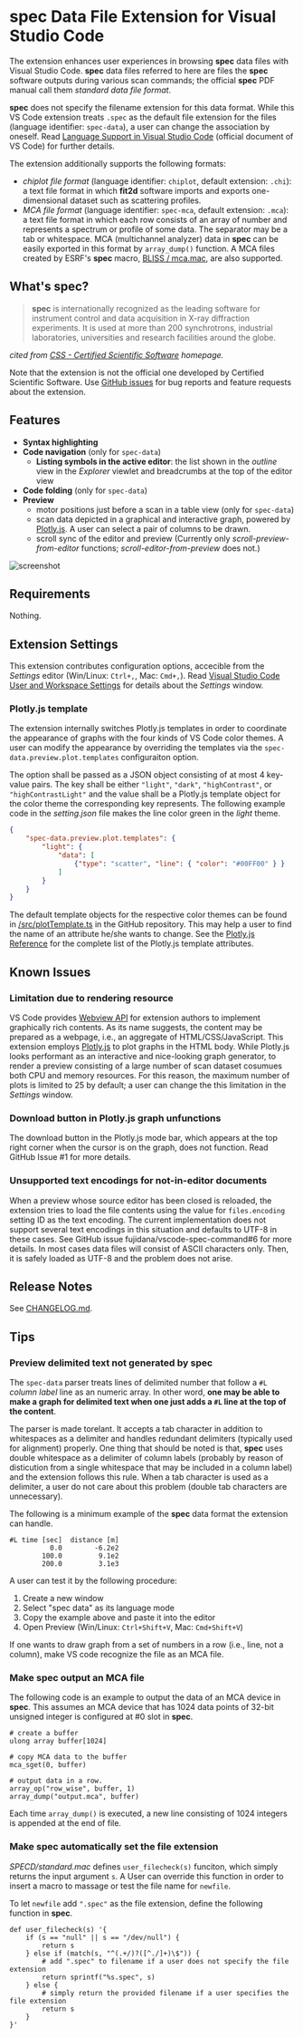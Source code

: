 # __spec__ Data File Extension for Visual Studio Code

The extension enhances user experiences in browsing __spec__ data files with Visual Studio Code.
__spec__ data files referred to here are files the __spec__ software outputs during various scan commands; the official __spec__ PDF manual call them _standard data file format_.

__spec__ does not specify the filename extension for this data format.
While this VS Code extension treats `.spec` as the default file extension for the files (language identifier: `spec-data`), a user can change the association by oneself.
Read [Language Support in Visual Studio Code](https://code.visualstudio.com/docs/languages/overview) (official document of VS Code) for further details.

The extension additionally supports the following formats:

- _chiplot file format_ (language identifier: `chiplot`, default extension: `.chi`): a text file format in which __fit2d__ software imports and exports one-dimensional dataset such as scattering profiles.
- _MCA file format_ (language identifier: `spec-mca`, default extension: `.mca`): a text file format in which each row consists of an array of number and represents a spectrum or profile of some data. The separator may be a tab or whitespace. MCA (multichannel analyzer) data in __spec__ can be easily exported in this format by `array_dump()` function. A MCA files created by ESRF's __spec__ macro, [BLISS / mca.mac](https://www.esrf.fr/blissdb/macros/macdoc.py?macname=mca.mac), are also supported.

## What's __spec__?

> __spec__ is internationally recognized as the leading software for instrument control and data acquisition in X-ray diffraction experiments.
> It is used at more than 200 synchrotrons, industrial laboratories, universities and research facilities around the globe.

_cited from [CSS - Certified Scientific Software](https://www.certif.com) homepage._

Note that the extension is not the official one developed by Certified Scientific Software.
Use [GitHub issues](https://github.com/fujidana/vscode-spec-data/issues) for bug reports and feature requests about the extension.

## Features

- __Syntax highlighting__
- __Code navigation__ (only for `spec-data`)
  - __Listing symbols in the active editor__: the list shown in the _outline_ view in the _Explorer_ viewlet and breadcrumbs at the top of the editor view
- __Code folding__ (only for `spec-data`)
- __Preview__
  - motor positions just before a scan in a table view (only for `spec-data`)
  - scan data depicted in a graphical and interactive graph, powered by [Plotly.js](https://plotly.com/javascript/). A user can select a pair of columns to be drawn.
  - scroll sync of the editor and preview (Currently only _scroll-preview-from-editor_ functions; _scroll-editor-from-preview_ does not.)

![screenshot](resources/screenshot.png)

## Requirements

Nothing.

## Extension Settings

This extension contributes configuration options, accecible from the _Settings_ editor (Win/Linux: `Ctrl+,`, Mac: `Cmd+,`).
Read [Visual Studio Code User and Workspace Settings](https://code.visualstudio.com/docs/getstarted/settings) for details about the _Settings_ window.

### Plotly.js template

The extension internally switches Plotly.js templates in order to coordinate the appearance of graphs with the four kinds of VS Code color themes.
A user can modify the appearance by overriding the templates via the `spec-data.preview.plot.templates` configuraiton option.

The option shall be passed as a JSON object consisting of at most 4 key-value pairs.
The key shall be either `"light"`, `"dark"`, `"highContrast"`, or `"highContrastLight"` and the value shall be a Plotly.js template object for the color theme the corresponding key represents.
The following example code in the _setting.json_ file makes the line color green in the _light_ theme.

```json
{
    "spec-data.preview.plot.templates": {
        "light": {
            "data": [
                {"type": "scatter", "line": { "color": "#00FF00" } }
            ]
        }
    }
}
```

The default template objects for the respective color themes can be found in [/src/plotTemplate.ts](https://github.com/fujidana/vscode-spec-data/blob/master/src/plotTemplate.ts) in the GitHub repository.
This may help a user to find the name of an attribute he/she wants to change.
See the [Plotly.js Reference](https://plotly.com/javascript/reference/index/) for the complete list of the Plotly.js template attributes.

## Known Issues

### Limitation due to rendering resource

VS Code provides [Webview API](https://code.visualstudio.com/api/extension-guides/webview) for extension authors to implement graphically rich contents.
As its name suggests, the content may be prepared as a webpage, i.e., an aggregate of HTML/CSS/JavaScript.
This extension employs [Plotly.js](https://plotly.com/javascript/) to plot graphs in the HTML body.
While Plotly.js looks performant as an interactive and nice-looking graph generator, to render a preview consisting of a large number of scan dataset cosumues both CPU and memory resources.
For this reason, the maximum number of plots is limited to 25 by default; a user can change the this limitation in the _Settings_ window.

### Download button in Plotly.js graph unfunctions

The download button in the Plotly.js mode bar, which appears at the top right corner when the cursor is on the graph, does not function.
Read GitHub Issue #1 for more details.

### Unsupported text encodings for not-in-editor documents

When a preview whose source editor has been closed is reloaded, the extension tries to load the file contents using the value for `files.encoding` setting ID as the text encoding.
The current implementation does not support several text encodings in this situation and defaults to UTF-8 in these cases.
See GitHub issue fujidana/vscode-spec-command#6 for more details.
In most cases data files will consist of ASCII characters only.
Then, it is safely loaded as UTF-8 and the problem does not arise.

## Release Notes

See [CHANGELOG.md](CHANGELOG.md).

## Tips

### Preview delimited text not generated by __spec__

The `spec-data` parser treats lines of delimited number that follow a `#L` _column label_ line as an numeric array.
In other word, __one may be able to make a graph for delimited text when one just adds a `#L` line at the top of the content__.

The parser is made torelant.
It accepts a tab character in addition to whitespaces as a delimiter and handles redundant delimiters (typically used for alignment) properly.
One thing that should be noted is that, __spec__ uses double whitespace as a delimiter of column labels (probably by reason of disticution from a single whitespace that may be included in a column label) and the extension follows this rule.
When a tab character is used as a delimiter, a user do not care about this problem (double tab characters are unnecessary).

The following is a minimum example of the __spec__ data format the extension can handle.

```
#L time [sec]  distance [m]
          0.0        -6.2e2
        100.0         9.1e2
        200.0         3.1e3
```

A user can test it by the following procedure:

1. Create a new window
2. Select "spec data" as its language mode
3. Copy the example above and paste it into the editor
4. Open Preview (Win/Linux: `Ctrl+Shift+V`, Mac: `Cmd+Shift+V`)

If one wants to draw graph from a set of numbers in a row (i.e., line, not a column), make VS code recognize the file as an MCA file.

### Make __spec__ output an MCA file

The following code is an example to output the data of an MCA device in __spec__.
This assumes an MCA device that has 1024 data points of 32-bit unsigned integer is configured at #0 slot in __spec__.

```
# create a buffer
ulong array buffer[1024]

# copy MCA data to the buffer
mca_sget(0, buffer)

# output data in a row.
array_op("row_wise", buffer, 1)
array_dump("output.mca", buffer)
```

Each time `array_dump()` is executed, a new line consisting of 1024 integers is appended at the end of file.

### Make __spec__ automatically set the file extension

_SPECD/standard.mac_ defines `user_filecheck(s)` funciton, which simply returns the input argument `s`.
A User can override this function in order to insert a macro to massage or test the file name for `newfile`.

To let `newfile` add `".spec"` as the file extension, define the following function in __spec__.

```
def user_filecheck(s) '{
    if (s == "null" || s == "/dev/null") {
        return s
    } else if (match(s, "^(.+/)?([^./]+)\$")) {
        # add ".spec" to filename if a user does not specify the file extension
        return sprintf("%s.spec", s)
    } else {
        # simply return the provided filename if a user specifies the file extension
        return s
    }
}'
```
